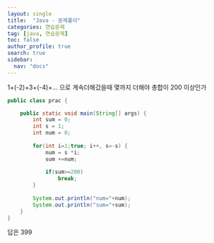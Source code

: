 ```yaml
---
layout: single
title:  "Java - 문제풀이"
categories: 연습문제
tag: [java, 연습문제]
toc: false
author_profile: true
search: true
sidebar:
  nav: "docs"
---
```


1+(-2)+3+(-4)+... 으로 계속더해갔을때 몇까지 더해야 총합이 200 이상인가

```java
public class prac {

	public static void main(String[] args) {
		int sum = 0;
		int s = 1;
		int num = 0;
		
		for(int i=1;true; i++, s=-s) {
			num = s *i;
			sum +=num;
			
			if(sum>=200)
				break;
		}
		
		System.out.println("num="+num);
		System.out.println("sum="+sum);
	}
}
```
    
답은 399